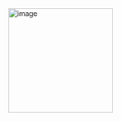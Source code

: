 <img width="210" alt="image" src="https://github.com/Saikarthik-0398/Task_2-internship/assets/97424664/a7d30805-cabe-423e-918e-4d4cbc596557">
